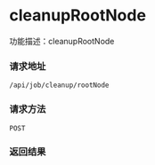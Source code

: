 # cleanupRootNode
功能描述：cleanupRootNode

### 请求地址
```
/api/job/cleanup/rootNode
```

### 请求方法
`POST`




### 返回结果

